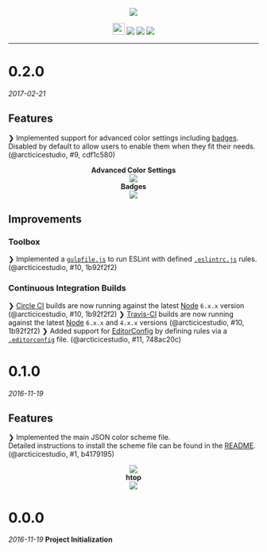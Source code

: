 <p align="center"><img src="https://cdn.rawgit.com/arcticicestudio/nord-tilix/develop/src/assets/nord-tilix-banner.svg"/></p>

<p align="center"><img src="https://assets-cdn.github.com/favicon.ico" width=24 height=24/> <a href="https://github.com/arcticicestudio/nord-tilix/releases/latest"><img src="https://img.shields.io/github/release/arcticicestudio/nord-tilix.svg"/></a> <a href="https://github.com/arcticicestudio/nord/releases/tag/v0.2.0"><img src="https://img.shields.io/badge/Nord-v0.2.0-88C0D0.svg"/></a> <a href="https://gnunn1.github.io/tilix-web"><img src="https://img.shields.io/badge/Tilix-v1.5.0+-4C566A.svg"/></a></p>

---

# 0.2.0
*2017-02-21*
## Features
❯ Implemented support for advanced color settings including [badges](https://gnunn1.github.io/tilix-web/manual/badges).   Disabled by default to allow users to enable them when they fit their needs. (@arcticicestudio, #9, cdf1c580)

<p align="center"><strong>Advanced Color Settings</strong><br><img src="https://raw.githubusercontent.com/arcticicestudio/nord-tilix/develop/src/assets/scrot-feature-advanced-settings.png"/><br><strong>Badges</strong><br><img src="https://raw.githubusercontent.com/arcticicestudio/nord-tilix/develop/src/assets/scrot-feature-advanced-settings-badges.png"/></p>

## Improvements
### Toolbox
❯ Implemented a [`gulpfile.js`](https://github.com/arcticicestudio/nord-tilix/blob/develop/gulpfile.js) to run ESLint with defined [`.eslintrc.js`](https://github.com/arcticicestudio/nord-tilix/blob/develop/.eslintrc.js) rules. (@arcticicestudio, #10, 1b92f2f2)

### Continuous Integration Builds
❯ [Circle CI](https://circleci.com/gh/arcticicestudio/nord-tilix) builds are now running against the latest [Node](https://nodejs.org) `6.x.x` version (@arcticicestudio, #10, 1b92f2f2)
❯ [Travis-CI](https://travis-ci.org/arcticicestudio/nord-tilix) builds are now running against the latest [Node](https://nodejs.org) `6.x.x` and `4.x.x` versions (@arcticicestudio, #10, 1b92f2f2)
❯ Added support for [EditorConfig](http://editorconfig.org) by defining rules via a [`.editorconfig`](https://github.com/arcticicestudio/nord-tilix/blob/develop/.editorconfig) file. (@arcticicestudio, #11, 748ac20c)

# 0.1.0
*2016-11-19*
## Features
❯ Implemented the main JSON color scheme file.  
Detailed instructions to install the scheme file can be found in the [README](https://github.com/arcticicestudio/nord-tilix/blob/develop/README.md#installation).  
(@arcticicestudio, #1, b4179195)

<p align="center"><img src="https://raw.githubusercontent.com/arcticicestudio/nord-tilix/develop/src/assets/scrot-colortest.png"/><br><strong>htop</strong><br><img src="https://raw.githubusercontent.com/arcticicestudio/nord-tilix/develop/src/assets/scrot-htop.png"/></p>

# 0.0.0
*2016-11-19*
**Project Initialization**
